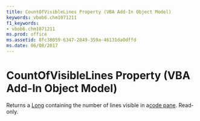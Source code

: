 ```yaml
---
title: CountOfVisibleLines Property (VBA Add-In Object Model)
keywords: vbob6.chm1071211
f1_keywords:
- vbob6.chm1071211
ms.prod: office
ms.assetid: 8fc38059-6347-2849-359a-46131da0dffd
ms.date: 06/08/2017
---
```



# CountOfVisibleLines Property (VBA Add-In Object Model)



Returns a [Long](../../Glossary/vbe-glossary.md#long-data-type) containing the number of lines visible in a[code pane](../../Glossary/vbe-glossary.md#code-pane). Read-only.

